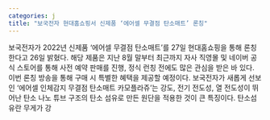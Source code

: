 ```yaml
---
categories: j
title: "보국전자 현대홈쇼핑서 신제품 ‘에어셀 무결점 탄소매트’ 론칭"
---
```

보국전자가 2022년 신제품 ‘에어셀 무결점 탄소매트’를 27일 현대홈쇼핑을 통해 론칭한다고 26일 밝혔다. 해당 제품은 지난 8월 말부터 최근까지 자사 직영몰 및 네이버 공식 스토어를 통해 사전 예약 판매를 진행, 정식 런칭 전에도 많은 관심을 받은 바 있다. 이번 론칭 방송을 통해 구매 시 특별한 혜택을 제공할 예정이다. 보국전자가 새롭게 선보인 ‘에어셀 인체감지 무결점 탄소매트 카모플라쥬’는 강도, 전기 전도성, 열 전도성이 뛰어난 탄소 나노 튜브 구조의 탄소 섬유로 만든 원단을 적용한 것이 큰 특징이다. 탄소섬유란 무게가 강